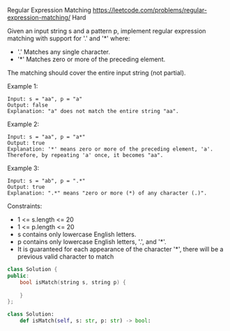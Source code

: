Regular Expression Matching
https://leetcode.com/problems/regular-expression-matching/
Hard

Given an input string s and a pattern p, implement regular expression matching with support for '.' and '*' where:
- '.' Matches any single character.​​​​
- '*' Matches zero or more of the preceding element.

The matching should cover the entire input string (not partial).

 
Example 1:
```
Input: s = "aa", p = "a"
Output: false
Explanation: "a" does not match the entire string "aa".
```

Example 2:
```
Input: s = "aa", p = "a*"
Output: true
Explanation: '*' means zero or more of the preceding element, 'a'. Therefore, by repeating 'a' once, it becomes "aa".
```

Example 3:
```
Input: s = "ab", p = ".*"
Output: true
Explanation: ".*" means "zero or more (*) of any character (.)".
```
 
Constraints:
- 1 <= s.length <= 20
- 1 <= p.length <= 20
- s contains only lowercase English letters.
- p contains only lowercase English letters, '.', and '*'.
- It is guaranteed for each appearance of the character '*', there will be a previous valid character to match


```cpp
class Solution {
public:
    bool isMatch(string s, string p) {
        
    }
};
```

```py
class Solution:
    def isMatch(self, s: str, p: str) -> bool:
```